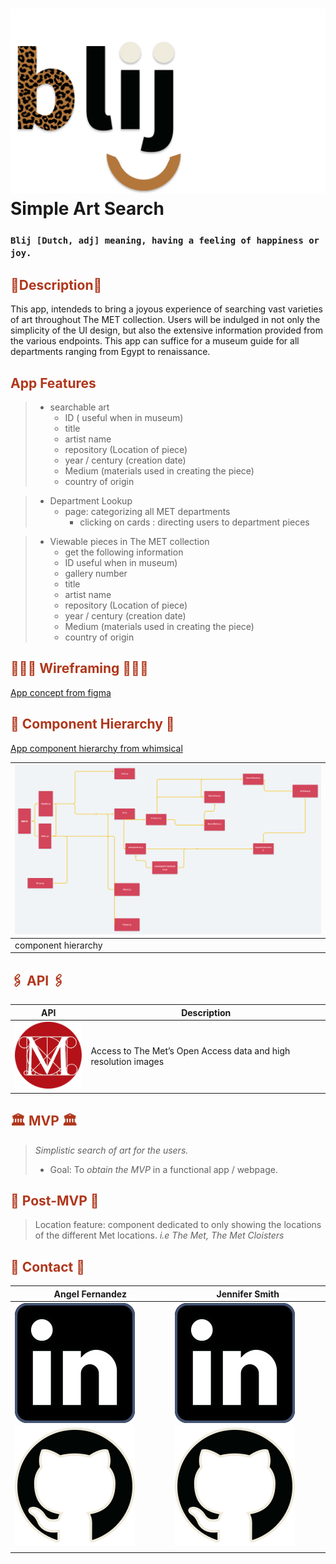 # <div align="left">![blij logo](src/images/logos/blij-logo-c.svg)Simple Art Search </div>

### `Blij [Dutch, adj] meaning, having a feeling of happiness or joy.`


## <div align="left" style='color: #b0371c'> 🏺Description🏺

<p>This app, intendeds to bring a joyous experience of searching vast varieties of art throughout The MET collection. Users will be indulged in not only the simplicity of the UI design, but also the extensive information provided from the various endpoints. This app can suffice for a museum guide for all departments ranging from Egypt to renaissance.</p>
 
## <div align="left" style='color: #b0371c'> App Features</div>

> - searchable art
>   - ID ( useful when in museum)
>   - title
>   - artist name
>   - repository (Location of piece)
>   - year / century (creation date)
>   - Medium (materials used in creating the piece)
>   - country of origin

> - Department Lookup
>   - page: categorizing all MET departments
>     - clicking on cards : directing users to department pieces

> - Viewable pieces in The MET collection
>   - get the following information
>   - ID useful when in museum)
>   - gallery number
>   - title
>   - artist name
>   - repository (Location of piece)
>   - year / century (creation date)
>   - Medium (materials used in creating the piece)
>   - country of origin

## <div align="left" style='color: #b0371c'> 👩🏽‍🎨 Wireframing 👩🏽‍🎨 </div>
[App concept from figma](https://www.figma.com/file/BfC5C6mooGmLaFA9xyI6Bm/Team-Blij-Style-Guide?node-id=120%3A3)


## <div align="left" style='color: #b0371c'> 🧩 Component Hierarchy 🧩 </div>
[App component hierarchy from whimsical](https://whimsical.com/blij-9YTmT3Mox4Fjb5xV6g6fTF)

| ![component hierarchy](src/images/Wireframing_and_maping/blij-component-map.png) |
| -------------------------------------------------------------------------------- |
| component hierarchy                                                              |



## <div align="left" style='color: #b0371c'> 🖇 API 🖇 </div>

| API                                                                        | Description                                                     |
| -------------------------------------------------------------------------- | --------------------------------------------------------------- |
| [![MET logo](src/images/logos/met-logo.png)](https://metmuseum.github.io/) | Access to The Met’s Open Access data and high resolution images |

## <div align="left" style='color: #b0371c'> 🏛 MVP 🏛</div>
>
> _Simplistic search of art for the users._
>
> - Goal: To _obtain the *MVP*_ in a functional app / webpage.

## <div align="left" style='color: #b0371c'> 🔮 Post-MVP 🔮 </div>
>
> Location feature: component dedicated to only showing the locations of the different Met locations. _i.e The Met, The Met Cloisters_

## <div align="left" style='color: #b0371c'> 📠 Contact 📠</div>

| Angel Fernandez                                                                                                                                                                   | Jennifer  Smith                                                                                                                                                                             |
| --------------------------------------------------------------------------------------------------------------------------------------------------------------------------------- | ------------------------------------------------------------------------------------------------------------------------------------------------------------------------------------------- |
| [![LinkedIn](src/images/logos/linkedin-logo.svg)](https://www.linkedin.com/in/angelbienvenidofernandez/) [![GitHub](src/images/logos/github-logo.svg)](https://github.com/Avixph) | [![LinkedIn](src/images/logos/linkedin-logo.svg)](https://www.linkedin.com/in/jennifer-smith-14a8361b7/) [![GitHub](src/images/logos/github-logo.svg)](https://github.com/JenniferSmith007) |
|                                                                                                                                                                                   |                                                                                                                                                                                             |
